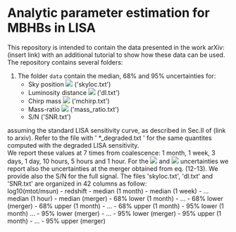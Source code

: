 # Analytic parameter estimation for MBHBs in LISA

This repository is intended to contain the data presented in the work arXiv: (insert link) with an additional tutorial to show how these data can be used. <br />
The repository contains several folders:

1. The folder `data` contain the median, 68\% and 95\% uncertainties for:
    - Sky position <img src="https://render.githubusercontent.com/render/math?math=\Delta \Omega"> ('skyloc.txt')
    - Luminosity distance <img src="https://render.githubusercontent.com/render/math?math=d_L"> ('dl.txt')
    - Chirp mass <img src="https://render.githubusercontent.com/render/math?math=\mathcal{M}"> ('mchirp.txt')
    - Mass-ratio <img src="https://render.githubusercontent.com/render/math?math=q"> ('mass_ratio.txt')
    - S/N ('SNR.txt')
    
assuming the standard LISA sensitivity curve, as described in Sec.II of (link to arxiv). Refer to the file with ' *_degraded.txt ' for the same quantites computed with the degraded LISA sensitivity. <br />
We report these values at 7 times from coalescence: 1 month, 1 week, 3 days, 1 day, 10 hours, 5 hours and 1 hour.
For the <img src="https://render.githubusercontent.com/render/math?math=\Delta \Omega"> and <img src="https://render.githubusercontent.com/render/math?math=d_L"> uncertainties we report also the uncertainties at the merger obtained from eq. (12-13). We provide also the S/N for the full signal.
The files 'skyloc.txt', 'dl.txt' and 'SNR.txt' are organized in 42 columns as follow: <br />
log10(mtot/msun) - redshift - median (1 month)  - median (1 week) -  ... median (1 hour) - median (merger) - 68% lower (1 month)  - ... - 68% lower (merger) - 68% upper (1 month) - ... - 68% upper (1 month) - 95% lower (1 month)  ... - 95% lower (merger) - ... - 95% lower (merger) - 95% upper (1 month) - ... - 95% upper (merger)


